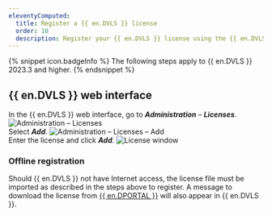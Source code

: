 ```yaml
---
eleventyComputed:
  title: Register a {{ en.DVLS }} license
  order: 10
  description: Register your {{ en.DVLS }} license using the {{ en.DVLSCONSOLE }} or via the {{ en.DVLS }} web interface. 
---
```


{% snippet icon.badgeInfo %} 
The following steps apply to {{ en.DVLS }} 2023.3 and higher.
{% endsnippet %}

## {{ en.DVLS }} web interface 

In the {{ en.DVLS }} web interface, go to ***Administration*** – ***Licenses***.  
![Administration – Licenses](https://webdevolutions.blob.core.windows.net/docs/en/server/ServerOp6069_2023_3.png)  
Select ***Add***. 
![Administration – Licenses – Add](https://webdevolutions.blob.core.windows.net/docs/en/server/ServerOp6070_2023_3.png)  
Enter the license and click ***Add***.
![License window](https://webdevolutions.blob.core.windows.net/docs/en/server/ServerOp6073_2023_3.png)  

### Offline registration

Should {{ en.DVLS }} not have Internet access, the license file must be imported as described in the steps above to register. A message to download the license from [{{ en.DPORTAL }}](portal.devolutions.com) will also appear in {{ en.DVLS }}. 

